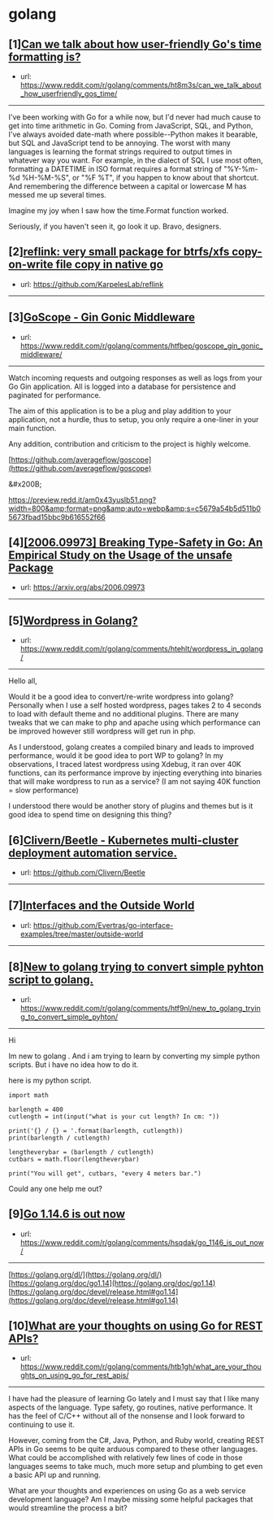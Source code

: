 # golang
## [1][Can we talk about how user-friendly Go's time formatting is?](https://www.reddit.com/r/golang/comments/ht8m3s/can_we_talk_about_how_userfriendly_gos_time/)
- url: https://www.reddit.com/r/golang/comments/ht8m3s/can_we_talk_about_how_userfriendly_gos_time/
---
I've been working with Go for a while now, but I'd never had much cause to get into time arithmetic in Go. Coming from JavaScript, SQL, and Python, I've always avoided date-math where possible--Python makes it bearable, but SQL and JavaScript tend to be annoying. The worst with many languages is learning the format strings required to output times in whatever way you want. For example, in the dialect of SQL I use most often, formatting a DATETIME in ISO format requires a format string of "%Y-%m-%d %H-%M-%S", or "%F %T", if you happen to know about that shortcut. And remembering the difference between a capital or lowercase M has messed me up several times.

Imagine my joy when I saw how the time.Format function worked.

Seriously, if you haven't seen it, go look it up. Bravo, designers.
## [2][reflink: very small package for btrfs/xfs copy-on-write file copy in native go](https://www.reddit.com/r/golang/comments/htfdhh/reflink_very_small_package_for_btrfsxfs/)
- url: https://github.com/KarpelesLab/reflink
---

## [3][GoScope - Gin Gonic Middleware](https://www.reddit.com/r/golang/comments/htfbep/goscope_gin_gonic_middleware/)
- url: https://www.reddit.com/r/golang/comments/htfbep/goscope_gin_gonic_middleware/
---
Watch incoming requests and outgoing responses as well as logs from your Go Gin  application. All is logged into a database for persistence and paginated  for performance.

The aim of this application is to be a plug and play addition to your  application, not a hurdle, thus to setup, you only require a one-liner  in your main function.

Any addition, contribution and criticism to the project is highly welcome.

[https://github.com/averageflow/goscope](https://github.com/averageflow/goscope)

&amp;#x200B;

https://preview.redd.it/am0x43yuslb51.png?width=800&amp;format=png&amp;auto=webp&amp;s=c5679a54b5d511b05673fbad15bbc9b616552f66
## [4][[2006.09973] Breaking Type-Safety in Go: An Empirical Study on the Usage of the unsafe Package](https://www.reddit.com/r/golang/comments/ht7hyl/200609973_breaking_typesafety_in_go_an_empirical/)
- url: https://arxiv.org/abs/2006.09973
---

## [5][Wordpress in Golang?](https://www.reddit.com/r/golang/comments/htehlt/wordpress_in_golang/)
- url: https://www.reddit.com/r/golang/comments/htehlt/wordpress_in_golang/
---
Hello all,

Would it be a good idea to convert/re-write wordpress into golang? Personally when I use a self hosted wordpress, pages takes 2 to 4 seconds to load with default theme and no additional plugins. There are many tweaks that we can make to php and apache using which performance can be improved however still wordpress will get run in php.

As I understood, golang creates a compiled binary and leads to improved performance, would it be good idea to port WP to golang? In my observations, I traced latest wordpress using Xdebug, it ran over 40K functions, can its performance improve by injecting everything into binaries that will make wordpress to run as a service? (I am not saying 40K function = slow performance)

I understood there would be another story of plugins and themes but is it good idea to spend time on designing this thing?
## [6][Clivern/Beetle - Kubernetes multi-cluster deployment automation service.](https://www.reddit.com/r/golang/comments/ht0ebt/clivernbeetle_kubernetes_multicluster_deployment/)
- url: https://github.com/Clivern/Beetle
---

## [7][Interfaces and the Outside World](https://www.reddit.com/r/golang/comments/htfs67/interfaces_and_the_outside_world/)
- url: https://github.com/Evertras/go-interface-examples/tree/master/outside-world
---

## [8][New to golang trying to convert simple pyhton script to golang.](https://www.reddit.com/r/golang/comments/htf9nl/new_to_golang_trying_to_convert_simple_pyhton/)
- url: https://www.reddit.com/r/golang/comments/htf9nl/new_to_golang_trying_to_convert_simple_pyhton/
---
Hi

Im new to golang . And i am trying to learn by converting my simple python scripts. But i have no idea how to do it.

here is my python script.

    import math
    
    barlength = 400
    cutlength = int(input("what is your cut length? In cm: "))
    
    print('{} / {} = '.format(barlength, cutlength))
    print(barlength / cutlength)
    
    lengtheverybar = (barlength / cutlength)
    cutbars = math.floor(lengtheverybar)
    
    print("You will get", cutbars, "every 4 meters bar.")

Could any one help me out?
## [9][Go 1.14.6 is out now](https://www.reddit.com/r/golang/comments/hsqdak/go_1146_is_out_now/)
- url: https://www.reddit.com/r/golang/comments/hsqdak/go_1146_is_out_now/
---
[https://golang.org/dl/](https://golang.org/dl/)  
[https://golang.org/doc/go1.14](https://golang.org/doc/go1.14)  
[https://golang.org/doc/devel/release.html#go1.14](https://golang.org/doc/devel/release.html#go1.14)
## [10][What are your thoughts on using Go for REST APIs?](https://www.reddit.com/r/golang/comments/htb1gh/what_are_your_thoughts_on_using_go_for_rest_apis/)
- url: https://www.reddit.com/r/golang/comments/htb1gh/what_are_your_thoughts_on_using_go_for_rest_apis/
---
I have had the pleasure of learning Go lately and I must say that I like many aspects of the language. Type safety, go routines, native performance. It has the feel of C/C++ without all of the nonsense and I look forward to continuing to use it.

However, coming from the C#, Java, Python, and Ruby world, creating REST APIs in Go seems to be quite arduous compared to these other languages. What could be accomplished with relatively few lines of code in those languages seems to take much, much more setup and plumbing to get even a basic API up and running.

What are your thoughts and experiences on using Go as a web service development language? Am I maybe missing some helpful packages that would streamline the process a bit?

